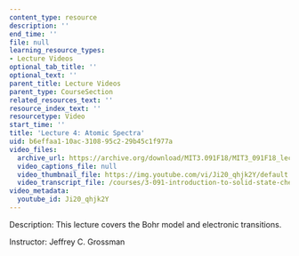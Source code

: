 ```yaml
---
content_type: resource
description: ''
end_time: ''
file: null
learning_resource_types:
- Lecture Videos
optional_tab_title: ''
optional_text: ''
parent_title: Lecture Videos
parent_type: CourseSection
related_resources_text: ''
resource_index_text: ''
resourcetype: Video
start_time: ''
title: 'Lecture 4: Atomic Spectra'
uid: b6effaa1-10ac-3108-95c2-29b45c1f977a
video_files:
  archive_url: https://archive.org/download/MIT3.091F18/MIT3_091F18_lec04_300k.mp4
  video_captions_file: null
  video_thumbnail_file: https://img.youtube.com/vi/Ji20_qhjk2Y/default.jpg
  video_transcript_file: /courses/3-091-introduction-to-solid-state-chemistry-fall-2018/9d0399675de1ea13a32e1953549ccf31_Ji20_qhjk2Y.pdf
video_metadata:
  youtube_id: Ji20_qhjk2Y
---
```


Description: This lecture covers the Bohr model and electronic transitions.

Instructor: Jeffrey C. Grossman

